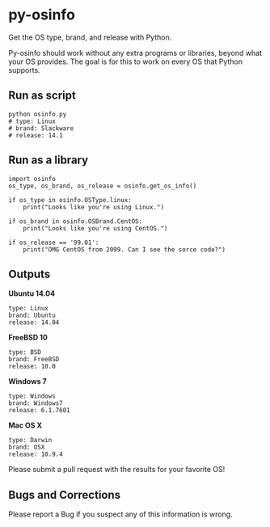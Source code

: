 py-osinfo
=========

Get the OS type, brand, and release with Python.

Py-osinfo should work without any extra programs or libraries, beyond 
what your OS provides. The goal is for this to work on every OS that Python 
supports.

Run as script
-----

    python osinfo.py
    # type: Linux
    # brand: Slackware
    # release: 14.1


Run as a library
-----

    import osinfo
    os_type, os_brand, os_release = osinfo.get_os_info()

    if os_type in osinfo.OSType.linux:
        print("Looks like you're using Linux.")

    if os_brand in osinfo.OSBrand.CentOS:
        print("Looks like you're using CentOS.")

    if os_release == '99.01':
        print("OMG CentOS from 2099. Can I see the sorce code?")


Outputs
-----

__Ubuntu 14.04__

    type: Linux
    brand: Ubuntu
    release: 14.04

__FreeBSD 10__

    type: BSD
    brand: FreeBSD
    release: 10.0

__Windows 7__

    type: Windows
    brand: Windows7
    release: 6.1.7601

__Mac OS X__

    type: Darwin
    brand: OSX
    release: 10.9.4

Please submit a pull request with the results for your favorite OS!


Bugs and Corrections
-----

Please report a Bug if you suspect any of this information is wrong.

